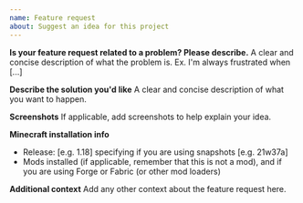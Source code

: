 ```yaml
---
name: Feature request
about: Suggest an idea for this project
---
```


**Is your feature request related to a problem? Please describe.**
A clear and concise description of what the problem is. Ex. I'm always frustrated when [...]

**Describe the solution you'd like**
A clear and concise description of what you want to happen.

**Screenshots**
If applicable, add screenshots to help explain your idea.

**Minecraft installation info**
 - Release: [e.g. 1.18] specifying if you are using snapshots [e.g. 21w37a]
 - Mods installed (if applicable, remember that this is not a mod), and if you are using Forge or Fabric (or other mod loaders)

**Additional context**
Add any other context about the feature request here.

